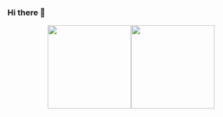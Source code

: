 ### Hi there 👋

<div align="center"> <img height="170px" src="https://github-readme-stats.vercel.app/api?username=rockyuse&hide_border=true&show_icons=trueline_height=22&locale=cn" /><img height="170px" src="https://github-readme-stats.vercel.app/api/top-langs/?username=rockyuse&hide_border=true&layout=compact&langs_count=6&locale=cn" /></div>

<!--
**rockyuse/rockyuse** is a ✨ _special_ ✨ repository because its `README.md` (this file) appears on your GitHub profile.

Here are some ideas to get you started:

- 🔭 I’m currently working on ...
- 🌱 I’m currently learning ...
- 👯 I’m looking to collaborate on ...
- 🤔 I’m looking for help with ...
- 💬 Ask me about ...
- 📫 How to reach me: ...
- 😄 Pronouns: ...
- ⚡ Fun fact: ...
-->
